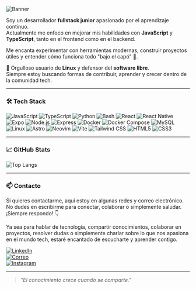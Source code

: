 ![Banner](https://capsule-render.vercel.app/api?type=waving&color=gradient&height=200&section=header&text=Hola,%20Jonathan%20por%20aquí%20👋&fontSize=40&fontAlign=center)




Soy un desarrollador **fullstack junior** apasionado por el aprendizaje continuo.  
Actualmente me enfoco en mejorar mis habilidades con **JavaScript** y **TypeScript**, tanto en el frontend como en el backend.  

Me encanta experimentar con herramientas modernas, construir proyectos útiles y entender cómo funciona todo "bajo el capó" 🔧.  

🐧 Orgulloso usuario de **Linux** y defensor del **software libre**.  
Siempre estoy buscando formas de contribuir, aprender y crecer dentro de la comunidad tech.

---

### 🛠 Tech Stack

![JavaScript](https://img.shields.io/badge/-JavaScript-F7DF1E?style=flat&logo=javascript&logoColor=black)
![TypeScript](https://img.shields.io/badge/-TypeScript-3178C6?style=flat&logo=typescript&logoColor=white)
![Python](https://img.shields.io/badge/-Python-3776AB?style=flat&logo=python&logoColor=white)
![Bash](https://img.shields.io/badge/-Bash-4EAA25?style=flat&logo=gnubash&logoColor=white)
![React](https://img.shields.io/badge/-React-61DAFB?style=flat&logo=react&logoColor=black)
![React Native](https://img.shields.io/badge/-React%20Native-20232A?style=flat&logo=react&logoColor=61DAFB)
![Expo](https://img.shields.io/badge/-Expo-000020?style=flat&logo=expo&logoColor=white)
![Node.js](https://img.shields.io/badge/-Node.js-339933?style=flat&logo=node.js&logoColor=white)
![Express](https://img.shields.io/badge/-Express-000000?style=flat&logo=express&logoColor=white)
![Docker](https://img.shields.io/badge/-Docker-2496ED?style=flat&logo=docker&logoColor=white)
![Docker Compose](https://img.shields.io/badge/-Docker_Compose-2496ED?style=flat&logo=docker&logoColor=white)
![MySQL](https://img.shields.io/badge/-MySQL-4479A1?style=flat&logo=mysql&logoColor=white)
![Linux](https://img.shields.io/badge/-Linux-FCC624?style=flat&logo=linux&logoColor=black)
![Astro](https://img.shields.io/badge/-Astro-FF5F00?style=flat&logo=astro&logoColor=white)
![Neovim](https://img.shields.io/badge/-Neovim-57A143?style=flat&logo=neovim&logoColor=white)
![Vite](https://img.shields.io/badge/-Vite-646CFF?style=flat&logo=vite&logoColor=white)
![Tailwind CSS](https://img.shields.io/badge/-Tailwind_CSS-06B6D4?style=flat&logo=tailwind-css&logoColor=white)
![HTML5](https://img.shields.io/badge/-HTML5-E34F26?style=flat&logo=html5&logoColor=white)
![CSS3](https://img.shields.io/badge/-CSS3-1572B6?style=flat&logo=css3&logoColor=white)



---

### 📈 GitHub Stats

![Top Langs](https://github-readme-stats.vercel.app/api/top-langs/?username=joonalarcon&layout=compact&theme=radical)

---

### 📫 Contacto

Si quieres contactarme, aquí estoy en algunas redes y correo electrónico.  
No dudes en escribirme para conectar, colaborar o simplemente saludar. ¡Siempre respondo! 👇

Ya sea para hablar de tecnología, compartir conocimientos, colaborar en proyectos, resolver dudas o simplemente charlar sobre lo que nos apasiona en el mundo tech, estaré encantado de escucharte y aprender contigo.


[![LinkedIn](https://img.shields.io/badge/-LinkedIn-blue?style=flat&logo=linkedin)](https://linkedin.com/in/tuusuario)  
[![Correo](https://img.shields.io/badge/-Email-red?style=flat&logo=gmail&logoColor=white)](mailto:joona.palarconss@gmail.com)  
[![Instagram](https://img.shields.io/badge/-Instagram-E4405F?style=flat&logo=instagram&logoColor=white)](https://instagram.com/joonalarcons)

---

> *"El conocimiento crece cuando se comparte."*

